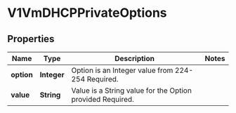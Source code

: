 # V1VmDHCPPrivateOptions

## Properties
Name | Type | Description | Notes
------------ | ------------- | ------------- | -------------
**option** | **Integer** | Option is an Integer value from 224-254 Required. | 
**value** | **String** | Value is a String value for the Option provided Required. | 
